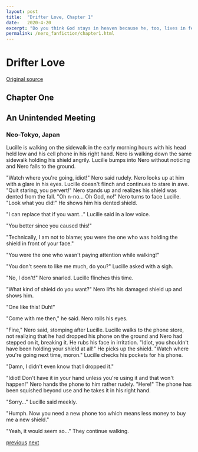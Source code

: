 ```yaml
---
layout: post
title:  "Drifter Love, Chapter 1"
date:   2020-4-20
excerpt: "Do you think God stays in heaven because he, too, lives in fear of what he's created?"
permalink: /nero_fanfiction/chapter1.html
---
```


# Drifter Love

[Original source](https://www.fanfiction.net/s/8845763/1/Tsundere-Love)

## Chapter One

## An Unintended Meeting

### Neo-Tokyo, Japan

Lucille is walking on the sidewalk in the early morning hours with his head held low and his cell phone in his right hand. Nero is walking down the same sidewalk holding his shield angrily. Lucille bumps into Nero without noticing and Nero falls to the ground.

"Watch where you're going, idiot!" Nero said rudely. Nero looks up at him with a glare in his eyes. Lucille doesn't flinch and continues to stare in awe. "Quit staring, you pervert!" Nero stands up and realizes his shield was dented from the fall. "Oh n-no... Oh God, no!" Nero turns to face Lucille. "Look what you did!" He shows him his dented shield.

"I can replace that if you want..." Lucille said in a low voice.

"You better since you caused this!"

"Technically, I am not to blame; you were the one who was holding the shield in front of your face."

"You were the one who wasn't paying attention while walking!"

"You don't seem to like me much, do you?" Lucille asked with a sigh.

"No, I don't!" Nero snarled. Lucille flinches this time.

"What kind of shield do you want?" Nero lifts his damaged shield up and shows him.

"One like this! Duh!"

"Come with me then," he said. Nero rolls his eyes.

"Fine," Nero said, stomping after Lucille. Lucille walks to the phone store, not realizing that he had dropped his phone on the ground and Nero had stepped on it, breaking it. He rubs his face in irritation. "Idiot, you shouldn't have been holding your shield at all!" He picks up the shield. "Watch where you're going next time, moron." Lucille checks his pockets for his phone.

"Damn, I didn't even know that I dropped it."

"Idiot! Don't have it in your hand unless you're using it and that won't happen!" Nero hands the phone to him rather rudely. "Here!" The phone has been squished beyond use and he takes it in his right hand.

"Sorry..." Lucille said meekly.

"Humph. Now you need a new phone too which means less money to buy me a new shield."

"Yeah, it would seem so..." They continue walking.


<nav class="pagination"> <a href="#" class="pagination_pager disabled">previous</a> <a href="https://drifter-handbook.github.io/nero_fanfiction/chapter2.html" class="pagination_pager" title="Drifter Love, Chapter 2">next</a> </nav>
